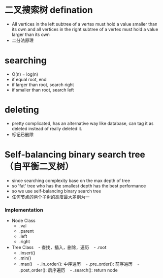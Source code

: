 # 二叉搜索树 defination
- All vertices in the left subtree of a vertex must hold a value smaller than its own
and all vertices in the right subtree of a vertex must hold a value larger than its own
- 二分法原理

# searching
- O(n) = log(n)
- if equal root, end
- if larger than root, search right
- if smaller than root, search left

# deleting
- pretty complicated, has an alternative way like database, can tag it as deleted instead of really deleted it.
- 标记已删除

# Self-balancing binary search tree （自平衡二叉树）
- since searching complexity base on the max depth of tree
- so 'fat' tree who has the smallest depth has the best performance
- so we use self-balancing binary search tree
- 任何节点的两个子树的高度最大差别为一

### Implementation
- Node Class
    - .val
    - .parent
    - .left
    - .right
- Tree Class
    - 查找，插入，删除，遍历
    - .root
    - .insert()
    - .min()
    - .max()
    - .in_order(): 中序遍历
    - .pre_order(): 前序遍历
    - .post_order(): 后序遍历
    - .search(): return node